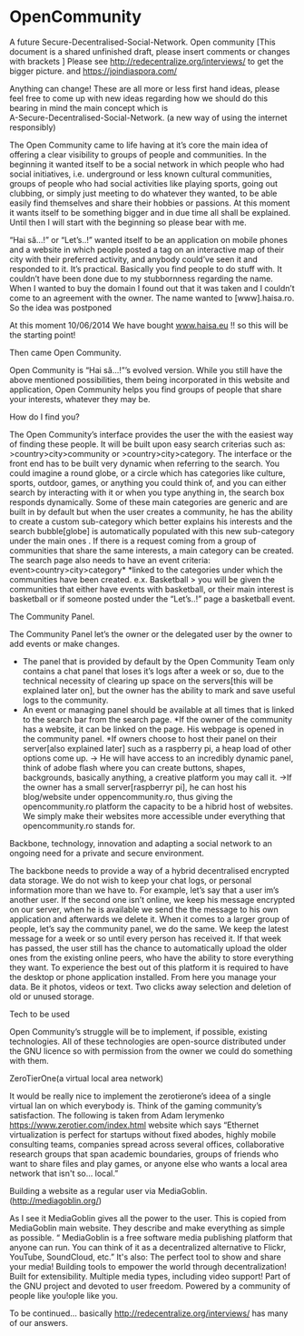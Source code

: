 OpenCommunity
=============

A future Secure-Decentralised-Social-Network.
 Open community
[This document is a shared unfinished draft, please insert comments or changes with brackets  ]
           Please see http://redecentralize.org/interviews/ to get the bigger picture.
                    and   https://joindiaspora.com/


Anything can change! These are all more or less first hand ideas, please feel free to come up with new ideas regarding how we should do this bearing in mind the main concept which is                        
A-Secure-Decentralised-Social-Network.
(a new way of using the internet responsibly) 

The Open Community came to life having at it’s core the main idea of offering a clear visibility to groups of people and communities. In the beginning it wanted itself to be a social network in which people who had social initiatives, i.e. underground or less known cultural communities, groups of people who had social activities like playing sports, going out clubbing, or simply just meeting to do whatever they wanted, to be able easily find themselves and share their hobbies or passions. At this moment it wants itself to be something bigger and in due time all shall be explained. Until then I will start with the beginning so please bear with me.

“Hai să...!” or “Let’s..!” wanted itself to be an application on mobile phones and a website in which people posted a tag on an interactive map of their city with their preferred activity, and anybody could’ve seen it and responded to it. It’s practical. Basically you find people to do stuff with. It couldn’t have been done due to my stubbornness regarding the name. When I wanted to buy the domain I found out that it was taken and I couldn’t come to an agreement with the owner. The name wanted to [www].haisa.ro. So the idea was postponed 

At this moment 10/06/2014 We have bought www.haisa.eu !! so this will be the starting point!

Then came Open Community.

Open Community is “Hai să...!”’s evolved version. While you still have the above mentioned possibilities, them being incorporated in this website and application, Open Community helps you find groups of people that share your interests, whatever they may be. 

How do I find you?

The Open Community’s interface provides the user the with the easiest way of finding these people. It will be built upon easy search criterias such as: >country>city>community or >country>city>category. 
The interface or the front end has to be built very dynamic when referring to the search. You could imagine a round globe, or a circle which has categories like   culture, sports, outdoor, games, or anything you could think of, and you can either search by interacting with it or when you type anything in, the search box responds dynamically. Some of these main categories are generic and are built in by default but when the user creates a community, he has the ability to create a custom sub-category which better explains his interests and the search bubble[globe] is automatically populated with this new sub-category under the main ones . If there is a request coming from a group of communities that share the same interests, a main category can be created.
The search page also needs to have an event criteria: event>country>city>category*
*linked to the categories under which the communities have been created.
e.x. Basketball > you will be given the communities that either have events with basketball, or their main interest is basketball or if someone posted under the “Let’s..!” page a basketball event. 



The Community Panel.

The Community Panel let’s the owner or the delegated user by the owner to add events or make changes. 
* The panel that is provided by default by the Open Community Team only contains a chat panel that loses it’s logs after a week or so, due to the technical necessity of clearing up space on the servers[this will be explained later on],  but the owner has the ability to mark and save useful logs to the community. 
* An event or managing panel should be available at all times that is linked to the search bar from the search page.
*If the owner of the community has a website, it can be linked on the page. His webpage is opened in the community panel.
*If owners choose to host their panel on their server[also explained later] such as a raspberry pi, a heap load of other options come up. 
-> He will have access to an incredibly dynamic panel, think of adobe flash where you can create buttons, shapes, backgrounds, basically anything, a creative platform you may call it. 
->If the owner has a small server[raspberryr pi], he can host his blog/website under oppencommunity.ro, thus giving the opencommunity.ro platform the capacity to be a hibrid host of websites. We simply make their websites more accessible under everything that opencommunity.ro stands for.

Backbone, technology, innovation and adapting a social network to an ongoing need for a private and secure environment.
 
The backbone needs to provide a way of a hybrid decentralised encrypted data storage. We do not wish to keep your chat logs, or personal information more than we have to. For example, let’s say that a user im’s another user. If the second one isn’t online, we keep his message encrypted  on our server, when he is available we send the the message to his own application and afterwards we delete it. When it comes to a larger group of people, let’s say the community panel, we do the same. We keep the latest message for a week or so until every person has received it. If that week has passed, the user still has the chance to automatically upload the older ones from the existing online peers, who have the ability to store everything they want. 
To experience the best out of this platform it is required to have the desktop or phone application installed. From here you manage your data. Be it photos, videos or text. Two clicks away selection and deletion of old or unused storage.

Tech to be used

Open Community’s struggle will be to implement, if possible, existing technologies.
All of these technologies are open-source distributed under the GNU licence so with permission from the owner we could do something with them. 


ZeroTierOne(a virtual local area network)

It would be really nice to implement the zerotierone’s ideea of a single virtual lan on which everybody is. Think of the gaming community’s satisfaction. The following is taken from Adam Ierymenko  https://www.zerotier.com/index.html website which says “Ethernet virtualization is perfect for startups without fixed abodes, highly mobile consulting teams, companies spread across several offices, collaborative research groups that span academic boundaries, groups of friends who want to share files and play games, or anyone else who wants a local area network that isn't so... local.” 


Building a website as a regular user via MediaGoblin.(http://mediagoblin.org/) 

 As I see it MediaGoblin gives all the power to the user. This is copied from MediaGoblin main website. They describe and make everything as simple as possible. “ MediaGoblin is a free software media publishing platform that anyone can run. You can think of it as a decentralized alternative to Flickr, YouTube, SoundCloud, etc.” It's also: 
The perfect tool to show and share your media!
Building tools to empower the world through decentralization!
Built for extensibility. Multiple media types, including video support!
Part of the GNU project and devoted to user freedom.
Powered by a community of people like you!ople like you.


To be continued… basically http://redecentralize.org/interviews/ has many of our answers.
